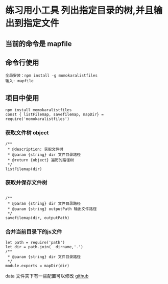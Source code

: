 # 练习用小工具 列出指定目录的树,并且输出到指定文件

## 当前的命令是 mapfile

## 命令行使用

```
全局安装：npm install -g momokaralistfiles
输入: mapfile
```

## 项目中使用

```
npm install momokaralistfiles
const { listFilemap, savefilemap, mapDir} = require('momokaralistfiles')

```

### 获取文件树 object
```
/**
 * @description: 获取文件树
 * @param {string} dir 文件目录路径
 * @return {object} 遍历的路径树
 */
listFilemap(dir)
```

### 获取并保存文件树
```

/**
 * @param {string} dir 文件目录路径
 * @param {string} outputPath 输出文件路径
 */
savefilemap(dir, outputPath)
```

### 合并当前目录下的js文件
```
let path = require('path')
let dir = path.join(__dirname,'.')
/**
 * @param {string} dir 文件目录路径
 */
module.exports = mapDir(dir)

```

data 文件夹下有一些配置可以修改
[github](https://github.com/momokara/mapfile)
